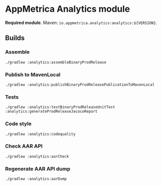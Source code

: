 # AppMetrica Analytics module

**Required module**.
Maven: `io.appmetrica.analytics:analytics:${VERSION}`.

## Builds

### Assemble

`./gradlew :analytics:assembleBinaryProdRelease`

### Publish to MavenLocal

`./gradlew :analytics:publishBinaryProdReleasePublicationToMavenLocal`

### Tests

`./gradlew :analytics:testBinaryProdReleaseUnitTest :analytics:generateProdReleaseJacocoReport`

### Code style

`./gradlew :analytics:codequality`

### Check AAR API

`./gradlew :analytics:aarCheck`

### Regenerate AAR API dump

`./gradlew :analytics:aarDump`
